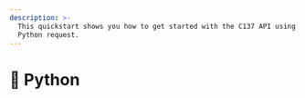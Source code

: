 ```yaml
---
description: >-
  This quickstart shows you how to get started with the C137 API using the
  Python request.
---
```


# 🐍 Python

